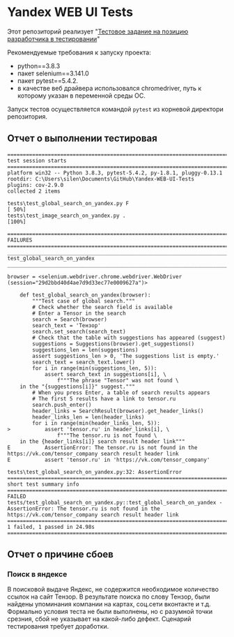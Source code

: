# Yandex WEB UI Tests

Этот репозиторий реализует "[Тестовое задание на позицию разработчика в тестировании](docs/technical_specification/READMY.md)"

Рекомендуемые требования к запуску проекта:

- python==3.8.3
- пакет selenium==3.141.0
- пакет pytest==5.4.2.
- в качестве веб драйвера использовался chromedriver, путь к которому указан в переменной среды ОС.

Запуск тестов осуществляется командой `pytest` из корневой директори репозитория.

## Отчет о выполнении тестировая

```
========================================================================================================================= test session starts ========================================================================================================================= 
platform win32 -- Python 3.8.3, pytest-5.4.2, py-1.8.1, pluggy-0.13.1
rootdir: C:\Users\silen\Documents\GitHub\Yandex-WEB-UI-Tests
plugins: cov-2.9.0
collected 2 items                                                                                                                                                                                                                                                       

tests\test_global_search_on_yandex.py F                                                                                                                                                                                                                          [ 50%] 
tests\test_image_search_on_yandex.py .                                                                                                                                                                                                                           [100%] 

============================================================================================================================== FAILURES =============================================================================================================================== 
____________________________________________________________________________________________________________________ test_global_search_on_yandex _____________________________________________________________________________________________________________________ 

browser = <selenium.webdriver.chrome.webdriver.WebDriver (session="29d2bbd40d4ae7d9d33ec77e0009627a")>

    def test_global_search_on_yandex(browser):
        """Test case of global search."""
        # Check whether the search field is available
        # Enter a Tensor in the search
        search = Search(browser)
        search_text = 'Тензор'
        search.set_search(search_text)
        # Check that the table with suggestions has appeared (suggest)
        suggestions = Suggestions(browser).get_suggestions()
        suggestions_len = len(suggestions)
        assert suggestions_len > 0, 'The suggestions list is empty.'
        search_text = search_text.lower()
        for i in range(min(suggestions_len, 5)):
            assert search_text in suggestions[i], \
                f"""The phrase "Tensor" was not found \
    in the "{suggestions[i]}" suggest."""
        # When you press Enter, a table of search results appears
        # The first 5 results have a link to tensor.ru
        search.push_enter()
        header_links = SearchResult(browser).get_header_links()
        header_links_len = len(header_links)
        for i in range(min(header_links_len, 5)):
>           assert 'tensor.ru' in header_links[i], \
                f"""The tensor.ru is not found \
    in the {header_links[i]} search result header link"""
E           AssertionError: The tensor.ru is not found in the https://vk.com/tensor_company search result header link
E           assert 'tensor.ru' in 'https://vk.com/tensor_company'

tests\test_global_search_on_yandex.py:32: AssertionError
======================================================================================================================= short test summary info ======================================================================================================================= 
FAILED tests/test_global_search_on_yandex.py::test_global_search_on_yandex - AssertionError: The tensor.ru is not found in the https://vk.com/tensor_company search result header link
==================================================================================================================== 1 failed, 1 passed in 24.98s =====================================================================================================================
```

## Отчет о причине сбоев
### Поиск в яндексе
В поисковой выдаче Яндекс, не содержится необходимое количество ссылок на сайт Тензор. В результате поиска по слову Тензор, были найдены упоминания компании на картах, соц.сети вконтакте и т.д. Формально условия теста не были выполнены, но  с разумной точки срезния, сбой не указывает на какой-либо дефект. Сценарий тестирования требует доработки. 
